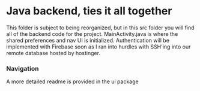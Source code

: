 # Java backend, ties it all together

This folder is subject to being reorganized, but in this src folder you will find all of the backend
code for the project.
MainActivity.java is where the shared preferences and nav UI is initialized. Authentication will be
implemented with Firebase soon as I ran into hurdles with SSH'ing into our remote database hosted by
hostinger.

### Navigation

A more detailed readme is provided in the ui package 
